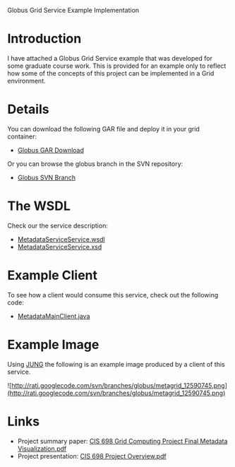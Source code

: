 Globus Grid Service Example Implementation

# Introduction #

I have attached a Globus Grid Service example that was developed for some graduate course work. This is provided for an example only to reflect how some of the concepts of this project can be implemented in a Grid environment.


# Details #
You can download the following GAR file and deploy it in your grid container:
  * [Globus GAR Download](http://rati.googlecode.com/files/org_globus_examples_services_core_metadata.gar)

Or you can browse the globus branch in the SVN repository:
  * [Globus SVN Branch](http://rati.googlecode.com/svn/branches/globus/)

# The WSDL #
Check our the service description:
  * [MetadataServiceService.wsdl](http://rati.googlecode.com/svn/branches/globus/schema/examples/MetadataService/MetadataServiceService.wsdl)
  * [MetadataServiceService.xsd](http://rati.googlecode.com/svn/branches/globus/schema/examples/MetadataService/MetadataServiceService.xsd)

# Example Client #
To see how a client would consume this service, check out the following code:
  * [MetadataMainClient.java](http://rati.googlecode.com/svn/branches/globus/org/globus/examples/clients/MetadataService/MetadataMainClient.java)

# Example Image #
Using [JUNG](http://jung.sourceforge.net/) the following is an example image produced by a client of this service.

![http://rati.googlecode.com/svn/branches/globus/metagrid_12590745.png](http://rati.googlecode.com/svn/branches/globus/metagrid_12590745.png)

# Links #
  * Project summary paper: [CIS 698 Grid Computing Project Final Metadata Visualization.pdf](http://cis.csuohio.edu/~tepietro/CIS698/final/CIS%20698%20Grid%20Computing%20Project%20Final%20Metadata%20Visualization.pdf)
  * Project presentation: [CIS 698 Project Overview.pdf](http://cis.csuohio.edu/~tepietro/CIS698/CIS%20698%20Project%20Overview.pdf)
